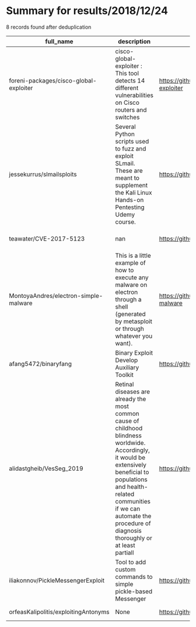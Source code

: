 
# Summary for results/2018/12/24
    
8 records found after deduplication

| full_name | description | html_url | matched_list | matched_count | pushed_at | size | stargazers_count | language | forks_count | vul_ids |
|----------------------------------------|------------------------------------------------------------------------------------------------------------------------------------------------------------------------------------------------------------------------------------------------------------------|-----------------------------------------------------------|----------------------------------|-----------------|---------------------------|--------|--------------------|------------|---------------|-------------------|
| foreni-packages/cisco-global-exploiter | cisco-global-exploiter : This tool detects 14 different vulnerabilities on Cisco routers and switches | https://github.com/foreni-packages/cisco-global-exploiter | ['exploit'] | 1 | 2018-12-24 10:38:37+00:00 | 118 | 37 | Perl | 19 | [] |
| jessekurrus/slmailsploits | Several Python scripts used to fuzz and exploit SLmail. These are meant to supplement the Kali Linux Hands-on Pentesting Udemy course. | https://github.com/jessekurrus/slmailsploits | ['exploit'] | 1 | 2018-12-24 22:02:52+00:00 | 8 | 12 | Python | 11 | [] |
| teawater/CVE-2017-5123 | nan | https://github.com/teawater/CVE-2017-5123 | ['cve-2'] | 1 | 2018-12-24 01:41:54+00:00 | 15940 | 0 | C | 1 | ['CVE-2017-5123'] |
| MontoyaAndres/electron-simple-malware | This is a little example of how to execute any malware on electron through a shell (generated by metasploit or through whatever you want). | https://github.com/MontoyaAndres/electron-simple-malware | ['metasploit module OR payload'] | 1 | 2018-12-24 15:39:59+00:00 | 32 | 4 | JavaScript | 0 | [] |
| afang5472/binaryfang | Binary Exploit Develop Auxiliary Toolkit | https://github.com/afang5472/binaryfang | ['exploit'] | 1 | 2018-12-24 14:30:59+00:00 | 44 | 2 | Python | 2 | [] |
| alidastgheib/VesSeg_2019 | Retinal diseases are already the most common cause of childhood blindness worldwide. Accordingly, it would be extensively beneficial to populations and health-related communities if we can automate the procedure of diagnosis thoroughly or at least partiall | https://github.com/alidastgheib/VesSeg_2019 | ['exploit'] | 1 | 2018-12-24 15:19:44+00:00 | 823 | 1 | | 1 | [] |
| iliakonnov/PickleMessengerExploit | Tool to add custom commands to simple pickle-based Messenger | https://github.com/iliakonnov/PickleMessengerExploit | ['exploit'] | 1 | 2018-12-24 17:58:24+00:00 | 4 | 0 | Python | 0 | [] |
| orfeasKalipolitis/exploitingAntonyms | None | https://github.com/orfeasKalipolitis/exploitingAntonyms | ['exploit'] | 1 | 2018-12-24 17:54:00+00:00 | 73583 | 0 | Java | 0 | [] |
